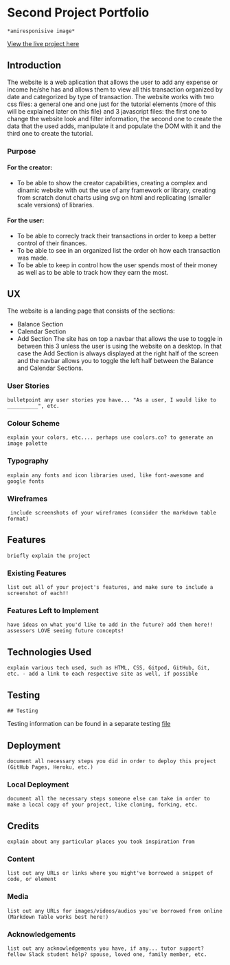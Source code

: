# Second Project Portfolio
    *amiresponisive image*

[View the live project here](https://cilliagustin.github.io/track-e.i/)


## Introduction
The website is a web aplication that allows the user to add any expense or income he/she has and allows them to view all this transaction organized by date and categorized by type of transaction.
The website works with two css files: a general one and one just for the tutorial elements (more of this will be explained later on this file) and 3 javascript files: the first one to change the website look and filter information, the second one to create the data that the used adds, manipulate it and populate the DOM with it and the third one to create the tutorial.

### Purpose
#### For the creator:
* To be able to show the creator capabilities, creating a complex and dinamic website with out the use of any framework or library, creating from scratch donut charts using svg on html and replicating (smaller scale versions) of libraries.

#### For the user:
* To be able to correcly track their transactions in order to keep a better control of their finances.
* To be able to see in an organized list the order oh how each transaction was made.
* To be able to keep in control how the user spends most of their money as well as to be able to track how they earn the most.


## UX
The website is a landing page that consists of the sections:
* Balance Section
* Calendar Section
* Add Section
The site has on top a navbar that allows the use to toggle in between this 3 unless the user is using the website on a desktop. In that case the Add Section is always displayed at the right half of the screen and the navbar allows you to toggle the left half between the Balance and Calendar Sections.
### User Stories
    bulletpoint any user stories you have... "As a user, I would like to __________", etc.
### Colour Scheme
    explain your colors, etc.... perhaps use coolors.co? to generate an image palette
### Typography
    explain any fonts and icon libraries used, like font-awesome and google fonts
### Wireframes
     include screenshots of your wireframes (consider the markdown table format)
## Features
    briefly explain the project
### Existing Features
    list out all of your project's features, and make sure to include a screenshot of each!!
### Features Left to Implement
    have ideas on what you'd like to add in the future? add them here!! assessors LOVE seeing future concepts!
## Technologies Used
    explain various tech used, such as HTML, CSS, Gitpod, GitHub, Git, etc. - add a link to each respective site as well, if possible
## Testing
    ## Testing
Testing information can be found in a separate testing [file](TESTING.md "Link to testing file")
## Deployment
    document all necessary steps you did in order to deploy this project (GitHub Pages, Heroku, etc.)
### Local Deployment
    document all the necessary steps someone else can take in order to make a local copy of your project, like cloning, forking, etc.
## Credits
    explain about any particular places you took inspiration from
### Content
    list out any URLs or links where you might've borrowed a snippet of code, or element
### Media
    list out any URLs for images/videos/audios you've borrowed from online (Markdown Table works best here!)
### Acknowledgements
    list out any acknowledgements you have, if any... tutor support? fellow Slack student help? spouse, loved one, family member, etc.